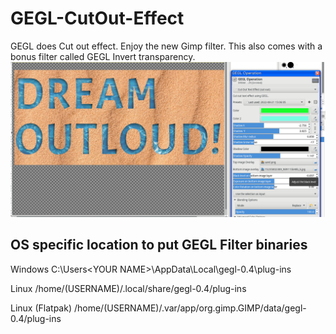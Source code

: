 # GEGL-CutOut-Effect
GEGL does Cut out effect. Enjoy the new Gimp filter. This also comes with a bonus filter called GEGL Invert transparency.
![image preview](preview4_cutout.png )



## OS specific location to put GEGL Filter binaries 

Windows
 C:\\Users\<YOUR NAME>\AppData\Local\gegl-0.4\plug-ins
 
 Linux 
 /home/(USERNAME)/.local/share/gegl-0.4/plug-ins
 
 Linux (Flatpak)
 /home/(USERNAME)/.var/app/org.gimp.GIMP/data/gegl-0.4/plug-ins
